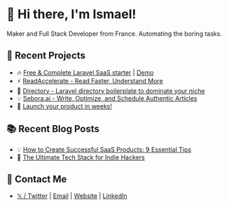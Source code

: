 # 👋 Hi there, I'm Ismael!
Maker and Full Stack Developer from France. Automating the boring tasks.

## 🚀 Recent Projects
- 🔥 [Free & Complete Laravel SaaS starter](https://github.com/ismaelfi/mvpable) | [Demo](https://saaskit.mvpable.com)
- ⚡ [ReadAccelerate - Read Faster, Understand More](https://readaccelerate.com)
- 💼 [Directory - Laravel directory boilerplate to dominate your niche](https://directory.mvpable.com)
- 💡 [Sebora.ai - Write, Optimize, and Schedule Authentic Articles](https://sebora.ai)
- 🚀 [Launch your product in weeks!](https://mvpable.com)

## 📚 Recent Blog Posts
- 💡 [How to Create Successful SaaS Products: 9 Essential Tips](https://isma.fi/how-to-create-successful-saas-products-9-essential-tips)
- 🚀 [The Ultimate Tech Stack for Indie Hackers](https://isma.fi/from-telecom-to-tech-my-journey-to-building-saas-products-with-the-tall-stack)

## 🤙 Contact Me
- [𝕏 / Twitter](https://x.com/ismael_fi)  | [Email](mailto:hello@isma.fi) | [Website](https://mvpable.com) | [LinkedIn](https://linkedin.com/in/ismaelfi)
